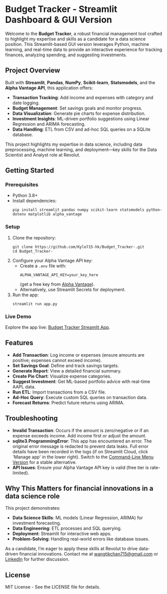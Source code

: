 # Budget Tracker - Streamlit Dashboard & GUI Version

Welcome to the **Budget Tracker**, a robust financial management tool crafted to highlight my expertise and skills as a candidate for a data science position. This Streamlit-based GUI version leverages Python, machine learning, and real-time data to provide an interactive experience for tracking finances, analyzing spending, and suggesting investments.

## Project Overview
Built with **Streamlit**, **Pandas**, **NumPy**, **Scikit-learn**, **Statsmodels**, and the **Alpha Vantage API**, this application offers:
- **Transaction Tracking**: Add income and expenses with category and date logging.
- **Budget Management**: Set savings goals and monitor progress.
- **Data Visualization**: Generate pie charts for expense distribution.
- **Investment Insights**: ML-driven portfolio suggestions using Linear Regression and ARIMA forecasting.
- **Data Handling**: ETL from CSV and ad-hoc SQL queries on a SQLite database.

This project highlights my expertise in data science, including data preprocessing, machine learning, and deployment—key skills for the Data Scientist and Analyst role at Revolut.

## Getting Started

### Prerequisites
- Python 3.8+
- Install dependencies:
  ```
  pip install streamlit pandas numpy scikit-learn statsmodels python-dotenv matplotlib alpha_vantage
  ```

### Setup
1. Clone the repository:
   ```
   git clone https://github.com/Kyle715-hk/Budget_Tracker-.git
   cd Budget_Tracker-
   ```
2. Configure your Alpha Vantage API key:
   - Create a `.env` file with:
     ```
     ALPHA_VANTAGE_API_KEY=your_key_here
     ```
     (get a free key from [Alpha Vantage](https://www.alphavantage.co)).
   - Alternatively, use Streamlit Secrets for deployment.
3. Run the app:
   ```
   streamlit run app.py
   ```


### Live Demo
Explore the app live: [Budget Tracker Streamlit App](https://budget-tracker-kyle.streamlit.app).

## Features
- **Add Transaction**: Log income or expenses (ensure amounts are positive; expenses cannot exceed income).
- **Set Savings Goal**: Define and track savings targets.
- **Generate Report**: View a detailed financial summary.
- **Create Pie Chart**: Visualize expense categories.
- **Suggest Investment**: Get ML-based portfolio advice with real-time AAPL data.
- **Run ETL**: Import transactions from a CSV file.
- **Ad-Hoc Query**: Execute custom SQL queries on transaction data.
- **Forecast Returns**: Predict future returns using ARIMA.

## Troubleshooting
- **Invalid Transaction**: Occurs if the amount is zero/negative or if an expense exceeds income. Add income first or adjust the amount.
- **sqlite3.ProgrammingError**: This app has encountered an error. The original error message is redacted to prevent data leaks. Full error details have been recorded in the logs (if on Streamlit Cloud, click 'Manage app' in the lower right). Switch to the [Command-Line Menu Version](https://github.com/Kyle715-hk/Budget-Tracker) for a stable alternative.
- **API Issues**: Ensure your Alpha Vantage API key is valid (free tier is rate-limited).

## Why This Matters for financial innovations in a data science role
This project demonstrates:
- **Data Science Skills**: ML models (Linear Regression, ARIMA) for investment forecasting.
- **Data Engineering**: ETL processes and SQL querying.
- **Deployment**: Streamlit for interactive web apps.
- **Problem-Solving**: Handling real-world errors like database issues.

As a candidate, I’m eager to apply these skills at Revolut to drive data-driven financial innovations. Contact me at wangtikchan715@gmail.com or [LinkedIn](www.linkedin.com/in/wang-tik-chan) for further discussion.

## License
MIT License - See the LICENSE file for details.
